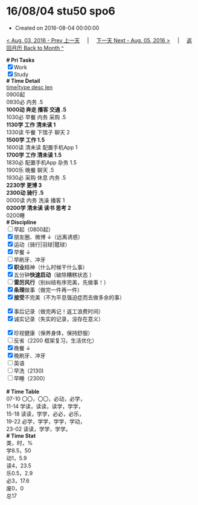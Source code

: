 # 16/08/04 stu50 spo6

- Created on 2016-08-04 00:00:00

[< Aug. 03, 2016 - Prev 上一天](/lifelogs/2016/08/d03.md) &nbsp; &nbsp; | &nbsp; &nbsp; [下一天 Next - Aug. 05, 2016 >](/lifelogs/2016/08/d05.md) &nbsp; &nbsp; |  &nbsp; &nbsp; [返回月历 Back to Month ^](/lifelogs/2016/08/index.md)
<br/>        <div><b># Pri Tasks</b></div>        <div><input checked="true" type="checkbox"/>Work</div>        <div><input checked="true" type="checkbox"/>Study</div><div>                <div><b># Time Detail</b></div>        </div>        <div><u>time|type desc len</u></div>        <div>0900起</div>        <div>0930必 内务 .5</div>        <div><b>1000动 奔走 播客 交通 .5</b></div>        <div>1030必 早餐 内务 采购 .5</div>        <div><b>1130学 工作 清未读 1</b></div><div>1330读 午餐 下馆子 聊天 2</div>        <div><b>1500学 工作 1.5</b></div>        <div>1600读 清未读 配置手机App 1</div>        <div><b>1700学 工作 清未读 1.5</b></div>        <div>1830必 配置手机App 杂务 1.5</div><div>1900乐 晚餐 聊天 .5</div>        <div>1930必 采购 休息 内务 .5</div>        <div><b>2230学 更博 3</b></div>        <div><b>2300动 骑行 .5</b></div><div>0000读 内务 洗澡 播客 1</div>        <div><b>0200学 清未读 读书 思考 2</b></div>        <div>0200睡</div><div><b># Discipline</b></div>        <div><input type="checkbox"/>早起（0800起）</div>        <div><input checked="true" type="checkbox"/>朋友圈、微博 ↓（远离诱惑）</div>        <div><input checked="true" type="checkbox"/>运动（骑行|羽球|毽球）</div><div><input checked="true" type="checkbox"/>早餐 ↓</div>        <div><input type="checkbox"/>早刷牙、冲牙</div><div><input checked="true" type="checkbox"/><b>职业</b>精神（什么时候干什么事）</div>        <div><input checked="true" type="checkbox"/>五分钟<b>快速启动</b>（破除糟糕状态 ）</div><div><input type="checkbox"/><b>雷厉风行</b>（别纠结有序完美，先做事！）</div>        <div><input checked="true" type="checkbox"/><b>条理</b>做事（做完一件再一件）</div>        <div><input checked="true" type="checkbox"/><b>接受</b>不完美（不为平息强迫症而去做多余的事）</div>        <div>                <div>                        <div><br/></div>                </div>        </div>        <div><input checked="true" type="checkbox"/>事后记录（做完再记！返工浪费时间）</div>        <div><input checked="true" type="checkbox"/>诚实记录（失实的记录，没存在意义）</div>        <div>                <div><br/></div>                <div><input checked="true" type="checkbox"/>珍视健康（保养身体，保持舒服）</div>        </div>        <div><input type="checkbox"/>反省（2200 框架复习，生活优化）</div><div><input checked="true" type="checkbox"/>晚餐 ↓</div>        <div><input checked="true" type="checkbox"/>晚刷牙、冲牙</div><div><input type="checkbox"/>英语</div>        <div><input type="checkbox"/>早洗（2130)</div>        <div><input type="checkbox"/>早睡（2300）</div><div><br/></div>        <div><b># Time Table</b></div>        <div>07-10 〇〇，〇〇，必动，必学，</div>        <div>11-14 学读，读读，读学，学学，</div>        <div>15-18 读读，学学，必必，必乐，</div>        <div>19-22 必学，学学，学学，学动，</div>        <div>23-02 读读，学学，学学。</div><div><b># Time Stat</b></div>        <div>类，时，%</div>        <div>学8.5，50</div>        <div>动1，5.9</div>        <div>读4，23.5</div>        <div>乐0.5，2.9</div>        <div>必3，17.6</div>        <div>废0，0</div>        <div>总17</div>
